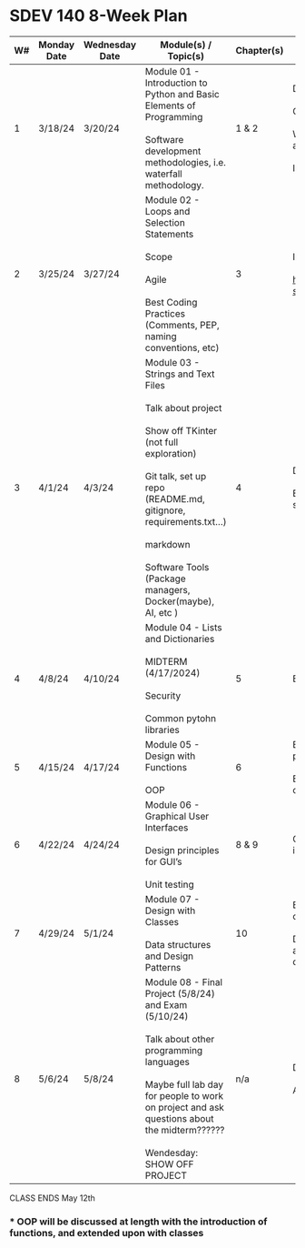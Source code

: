 # SDEV 140 8-Week Plan


| W# | Monday Date | Wednesday Date | Module(s) / Topic(s)                                                                                                                                                                                                                                                                | Chapter(s) | Major Course Learning Objectives                                                                                                                                                                                                                                                                                                             | 
|----|-------------|----------------|-------------------------------------------------------------------------------------------------------------------------------------------------------------------------------------------------------------------------------------------------------------------------------------|------------|----------------------------------------------------------------------------------------------------------------------------------------------------------------------------------------------------------------------------------------------------------------------------------------------------------------------------------------------| 
| 1  | 3/18/24     | 3/20/24        | Module 01 - Introduction to Python and Basic Elements of Programming <br></br> Software development methodologies, i.e. waterfall methodology.                                                                                                                                      | 1 & 2      | Distinguish between systems software and application software. <br></br> Compare and utilize compilers, interpreters, and code generators. <br></br>  Write, perform use-case testing, debug, and document programs in an integrated development environment.   <br></br> Identify variables, constants, and data types used in programming. | 
| 2  | 3/25/24     | 3/27/24        | Module 02 - Loops and Selection Statements <br></br> Scope <br></br> Agile <br></br> Best Coding Practices (Comments, PEP, naming conventions,  etc)                                                                                                                                | 3          | Identify and use control structures. <br></br>  https://ivylearn.ivytech.edu/courses/1248721/pages/introductory-standards-for-acceptable-software-development                                                                                                                                                                                | 
| 3  | 4/1/24      | 4/3/24         | Module 03 - Strings and Text Files <br></br> Talk about project <br></br> Show off TKinter (not full exploration) <br></br> Git talk, set up repo (README.md, gitignore, requirements.txt…) <br></br> markdown <br></br> Software Tools (Package managers, Docker(maybe), AI, etc ) | 4          | Describe industry-standard software engineering tools. <br></br>  Examine the use of software repositories and collaboration tools in software development.                                                                                                                                                                                  | 
| 4  | 4/8/24      | 4/10/24        | Module 04 - Lists and Dictionaries <br></br>  MIDTERM (4/17/2024) <br></br>Security <br></br> Common pytohn libraries                                                                                                                                                               | 5          | Examine basic concepts related to secure programming.                                                                                                                                                                                                                                                                                        | 
| 5  | 4/15/24     | 4/17/24        | Module 05 - Design with Functions <br></br>  OOP                                                                                                                                                                                                                                    | 6          | Explain abstraction, modularization, functions, and parameter passing in programming. <br></br>   Explain the fundamentals of object-oriented programming concepts.*                                                                                                                                                                         | 
| 6  | 4/22/24     | 4/24/24        | Module 06 - Graphical User Interfaces  <br></br>  Design principles for GUI’s  <br></br> Unit testing                                                                                                                                                                               | 8 & 9      | Gain an understanding of the basic concepts of good user-interface design.                                                                                                                                                                                                                                                                   | 
| 7  | 4/29/24     | 5/1/24         | Module 07 - Design with Classes <br></br> Data structures and Design Patterns                                                                                                                                                                                                       | 10         | Explain the fundamentals of object-oriented programming concepts.* <br></br>  Develop competence in the techniques of systematic problem analysis, algorithm development, program construction, and documentation.                                                                                                                           | 
| 8  | 5/6/24      | 5/8/24         | Module 08 - Final Project (5/8/24) and Exam (5/10/24) <br></br> Talk about other programming languages <br></br> Maybe full lab day for people to work on project and ask questions about the midterm?????? <br></br> Wendesday: SHOW OFF PROJECT                                   | n/a        | Discuss social, legal, and ethical issues in software engineering.   <br></br> Apply the phases and design concepts of software development.                                                                                                                                                                                                 |  


CLASS ENDS May 12th  

<h3>* OOP will be discussed at length with the introduction of functions, and extended upon with classes </h3>